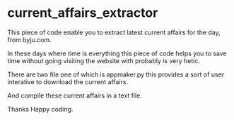 # current_affairs_extractor

This piece of code enable you to extract latest current affairs for the day,
from byju.com.

In these days where time is everything this piece of code helps you to save time
without going visiting the website with probably is very hetic.

There are two file one of which is appmaker.py this provides a sort of user interative
to download the current affairs.

And compile these current affairs in a text file.

Thanks
Happy coding.
